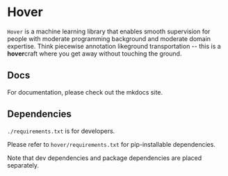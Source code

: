 # Hover

`Hover` is a machine learning library that enables smooth supervision for people with moderate programming background and moderate domain expertise. Think piecewise annotation likeground transportation -- this is a **hover**craft where you get away without touching the ground.

## Docs

For documentation, please check out the mkdocs site.

## Dependencies

`./requirements.txt` is for developers.

Please refer to `hover/requirements.txt` for pip-installable dependencies.

Note that dev dependencies and package dependencies are placed separately.
